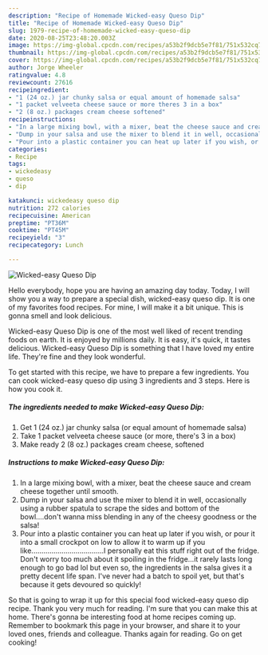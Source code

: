 ```yaml
---
description: "Recipe of Homemade Wicked-easy Queso Dip"
title: "Recipe of Homemade Wicked-easy Queso Dip"
slug: 1979-recipe-of-homemade-wicked-easy-queso-dip
date: 2020-08-25T23:48:20.003Z
image: https://img-global.cpcdn.com/recipes/a53b2f9dcb5e7f81/751x532cq70/wicked-easy-queso-dip-recipe-main-photo.jpg
thumbnail: https://img-global.cpcdn.com/recipes/a53b2f9dcb5e7f81/751x532cq70/wicked-easy-queso-dip-recipe-main-photo.jpg
cover: https://img-global.cpcdn.com/recipes/a53b2f9dcb5e7f81/751x532cq70/wicked-easy-queso-dip-recipe-main-photo.jpg
author: Jorge Wheeler
ratingvalue: 4.8
reviewcount: 27616
recipeingredient:
- "1 (24 oz.) jar chunky salsa or equal amount of homemade salsa"
- "1 packet velveeta cheese sauce or more theres 3 in a box"
- "2 (8 oz.) packages cream cheese softened"
recipeinstructions:
- "In a large mixing bowl, with a mixer, beat the cheese sauce and cream cheese together until smooth."
- "Dump in your salsa and use the mixer to blend it in well, occasionally using a rubber spatula to scrape the sides and bottom of the bowl....don&#39;t wanna miss blending in any of the cheesy goodness or the salsa!"
- "Pour into a plastic container you can heat up later if you wish, or pour it into a small crockpot on low to allow it to warm up if you like....................................I personally eat this stuff right out of the fridge. Don&#39;t worry too much about it spoiling in the fridge...it rarely lasts long enough to go bad lol but even so, the ingredients in the salsa gives it a pretty decent life span. I&#39;ve never had a batch to spoil yet, but that&#39;s because it gets devoured so quickly!"
categories:
- Recipe
tags:
- wickedeasy
- queso
- dip

katakunci: wickedeasy queso dip 
nutrition: 272 calories
recipecuisine: American
preptime: "PT36M"
cooktime: "PT45M"
recipeyield: "3"
recipecategory: Lunch

---
```



![Wicked-easy Queso Dip](https://img-global.cpcdn.com/recipes/a53b2f9dcb5e7f81/751x532cq70/wicked-easy-queso-dip-recipe-main-photo.jpg)

Hello everybody, hope you are having an amazing day today. Today, I will show you a way to prepare a special dish, wicked-easy queso dip. It is one of my favorites food recipes. For mine, I will make it a bit unique. This is gonna smell and look delicious.



Wicked-easy Queso Dip is one of the most well liked of recent trending foods on earth. It is enjoyed by millions daily. It is easy, it's quick, it tastes delicious. Wicked-easy Queso Dip is something that I have loved my entire life. They're fine and they look wonderful.


To get started with this recipe, we have to prepare a few ingredients. You can cook wicked-easy queso dip using 3 ingredients and 3 steps. Here is how you cook it.

<!--inarticleads1-->

##### The ingredients needed to make Wicked-easy Queso Dip:

1. Get 1 (24 oz.) jar chunky salsa (or equal amount of homemade salsa)
1. Take 1 packet velveeta cheese sauce (or more, there&#39;s 3 in a box)
1. Make ready 2 (8 oz.) packages cream cheese, softened




<!--inarticleads2-->

##### Instructions to make Wicked-easy Queso Dip:

1. In a large mixing bowl, with a mixer, beat the cheese sauce and cream cheese together until smooth.
1. Dump in your salsa and use the mixer to blend it in well, occasionally using a rubber spatula to scrape the sides and bottom of the bowl....don&#39;t wanna miss blending in any of the cheesy goodness or the salsa!
1. Pour into a plastic container you can heat up later if you wish, or pour it into a small crockpot on low to allow it to warm up if you like....................................I personally eat this stuff right out of the fridge. Don&#39;t worry too much about it spoiling in the fridge...it rarely lasts long enough to go bad lol but even so, the ingredients in the salsa gives it a pretty decent life span. I&#39;ve never had a batch to spoil yet, but that&#39;s because it gets devoured so quickly!




So that is going to wrap it up for this special food wicked-easy queso dip recipe. Thank you very much for reading. I'm sure that you can make this at home. There's gonna be interesting food at home recipes coming up. Remember to bookmark this page in your browser, and share it to your loved ones, friends and colleague. Thanks again for reading. Go on get cooking!
